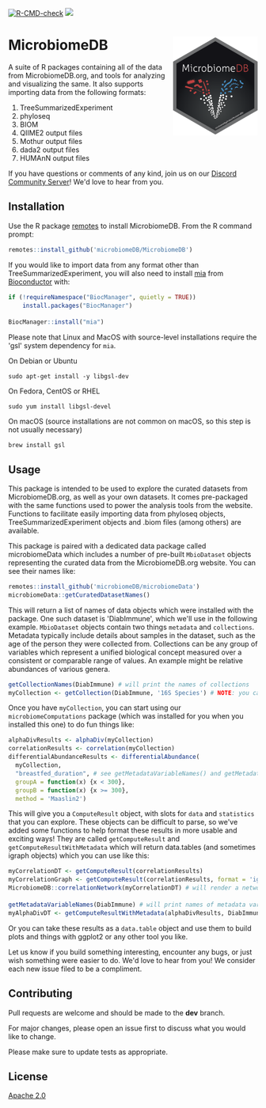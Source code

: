 <!-- badges: start -->
  [![R-CMD-check](https://github.com/microbiomeDB/MicrobiomeDB/actions/workflows/R-CMD-check.yaml/badge.svg)](https://github.com/microbiomeDB/MicrobiomeDB/actions/workflows/R-CMD-check.yaml)
  [![](https://dcbadge.limes.pink/api/server/DEjNbxgq?style=flat)](https://discord.gg/DEjNbxgq)
  <!-- badges: end -->

# MicrobiomeDB <a href="https://microbiomedb.github.io/MicrobiomeDB/"><img src="man/figures/MicrobiomeDB_hex.png" align="right" height="200" style="float:right; height:200px;"/></a>

A suite of R packages containing all of the data from MicrobiomeDB.org, and tools for analyzing and visualizing the same. It also supports
importing data from the following formats:
1. TreeSummarizedExperiment
2. phyloseq
3. BIOM
4. QIIME2 output files
5. Mothur output files
6. dada2 output files
7. HUMAnN output files

If you have questions or comments of any kind, join us on our [Discord Community Server](https://discord.gg/DEjNbxgq)! We'd love to hear from you.

## Installation

Use the R package [remotes](https://cran.r-project.org/web/packages/remotes/index.html) to install MicrobiomeDB. From the R command prompt:

```R
remotes::install_github('microbiomeDB/MicrobiomeDB')
```

If you would like to import data from any format other than TreeSummarizedExperiment, you will also need to install [mia](https://bioconductor.org/packages/mia) 
from [Bioconductor](https://bioconductor.org) with:

```R
if (!requireNamespace("BiocManager", quietly = TRUE))
    install.packages("BiocManager")

BiocManager::install("mia")
```

Please note that Linux and MacOS with source-level installations require the 'gsl' system dependency for `mia`. 

On Debian or Ubuntu

```
sudo apt-get install -y libgsl-dev
```

On Fedora, CentOS or RHEL

```
sudo yum install libgsl-devel
```

On macOS (source installations are not common on macOS, so this step is not usually necessary)

```
brew install gsl
```

## Usage
This package is intended to be used to explore the curated datasets from MicrobiomeDB.org, as well as your own datasets. It comes pre-packaged with the same functions used to power the analysis tools from the website. Functions to facilitate easily importing data from phyloseq objects, TreeSummarizedExperiment objects and .biom files (among others) are available.

This package is paired with a dedicated data package called microbiomeData which includes a number of pre-built `MbioDataset` objects representing the curated data from the MicrobiomeDB.org website. You can see their names like:

```R
remotes::install_github('microbiomeDB/microbiomeData')
microbiomeData::getCuratedDatasetNames()
```
This will return a list of names of data objects which were installed with the package. One such dataset is 'DiabImmune', which we'll use in the following example. `MbioDataset` objects contain two things `metadata` and `collections`. Metadata typically include details about samples in the dataset, such as the age of the person they were collected from. Collections can be any group of variables which represent a unified biological concept measured over a consistent or comparable range of values. An example might be relative abundances of various genera. 

```R
getCollectionNames(DiabImmune) # will print the names of collections
myCollection <- getCollection(DiabImmune, '16S Species') # NOTE: you can also use the `format` argument here to get these as phyloseq objects
```

Once you have `myCollection`, you can start using our `microbiomeComputations` package (which was installed for you when you installed this one) to do fun things like:

```R
alphaDivResults <- alphaDiv(myCollection)
correlationResults <- correlation(myCollection)
differentialAbundanceResults <- differentialAbundance(
  myCollection, 
  "breastfed_duration", # see getMetadataVariableNames() and getMetadataVariableSummary()
  groupA = function(x) {x < 300},
  groupB = function(x) {x >= 300},
  method = 'Maaslin2')  
```

This will give you a `ComputeResult` object, with slots for `data` and `statistics` that you can explore. These objects can be difficult to parse, so we've added some functions to help format these results in more usable and exciting ways! They are called `getComputeResult` and `getComputeResultWithMetadata` which will return data.tables (and sometimes igraph objects) which you can use like this:

```R
myCorrelationDT <- getComputeResult(correlationResults)
myCorrelationGraph <- getComputeResult(correlationResults, format = 'igraph')
MicrobiomeDB::correlationNetwork(myCorrelationDT) # will render a network visualization of the results using widgets from our own `corGraph` project

getMetadataVariableNames(DiabImmune) # will print names of metadata variables you can ask for
myAlphaDivDT <- getComputeResultWithMetadata(alphaDivResults, DiabImmune, 'host_body_site')
```

Or you can take these results as a `data.table` object and use them to build plots and things with ggplot2 or any other tool you like. 

Let us know if you build something interesting, encounter any bugs, or just wish something were easier to do. We'd love to hear from you! We consider each new issue filed to be a compliment.

## Contributing
Pull requests are welcome and should be made to the **dev** branch. 

For major changes, please open an issue first to discuss what you would like to change.

Please make sure to update tests as appropriate.

## License
[Apache 2.0](https://www.apache.org/licenses/LICENSE-2.0.txt)
